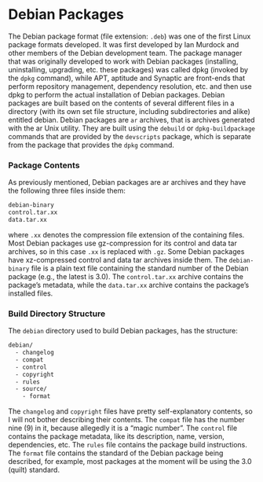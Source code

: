# Debian Packages

The Debian package format (file extension: `.deb`) was one of the first Linux package formats developed. It was first developed by Ian Murdock and other members of the Debian development team. The package manager that was originally developed to work with Debian packages (installing, uninstalling, upgrading, etc. these packages) was called dpkg (invoked by the `dpkg` command), while APT, aptitude and Synaptic are front-ends that perform repository management, dependency resolution, etc. and then use dpkg to perform the actual installation of Debian packages. Debian packages are built based on the contents of several different files in a directory (with its own set file structure, including subdirectories and alike) entitled debian. Debian packages are `ar` archives, that is archives generated with the ar Unix utility. They are built using the `debuild` or `dpkg-buildpackage` commands that are provided by the `devscripts` package, which is separate from the package that provides the `dpkg` command.

### Package Contents

As previously mentioned, Debian packages are ar archives and they have the following three files inside them:

```sh
debian-binary
control.tar.xx
data.tar.xx
```

where `.xx` denotes the compression file extension of the containing files. Most Debian packages use gz-compression for its control and data tar archives, so in this case `.xx` is replaced with `.gz`. Some Debian packages have xz-compressed control and data tar archives inside them. The `debian-binary` file is a plain text file containing the standard number of the Debian package (e.g., the latest is 3.0). The `control.tar.xx` archive contains the package’s metadata, while the `data.tar.xx` archive contains the package’s installed files.

### Build Directory Structure

The `debian` directory used to build Debian packages, has the structure:

```sh
debian/
  - changelog
  - compat
  - control
  - copyright
  - rules
  - source/
    - format
```

The `changelog` and `copyright` files have pretty self-explanatory contents, so I will not bother describing their contents. The `compat` file has the number nine (9) in it, because allegedly it is a “magic number”. The `control` file contains the package metadata, like its description, name, version, dependencies, etc. The `rules` file contains the package build instructions. The `format` file contains the standard of the Debian package being described, for example, most packages at the moment will be using the 3.0 (quilt) standard.
